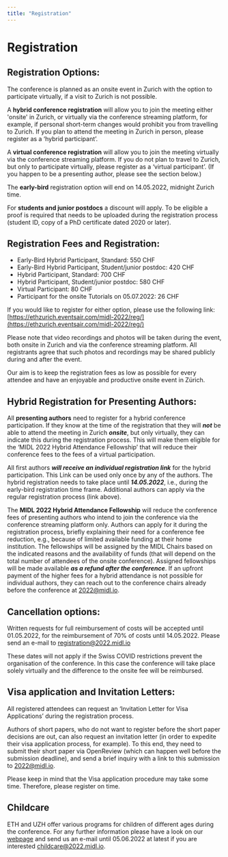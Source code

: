 ```yaml
---
title: "Registration"
---
```


# Registration 
## Registration Options:
The conference is planned as an onsite event in Zurich with the option to participate virtually, if a visit to Zurich is not possible.

A **hybrid conference registration** will allow you to join the meeting either 'onsite' in Zurich, or virtually via the conference streaming platform, for example, if personal short-term changes would prohibit you from travelling to Zurich. If you plan to attend the meeting in Zurich in person, please register as a ‘hybrid participant’.

A **virtual conference registration** will allow you to join the meeting virtually via the conference streaming platform. If you do not plan to travel to Zurich, but only to participate virtually, please register as a ‘virtual participant’. (If you happen to be a presenting author, please see the section below.)

The **early-bird** registration option will end on 14.05.2022, midnight Zurich time.

For **students and junior postdocs** a discount will apply. To be eligible a proof is required that needs to be uploaded during the registration process (student ID, copy of a PhD certificate dated 2020 or later).

## Registration Fees and Registration:

* Early-Bird Hybrid Participant, Standard: 550 CHF
* Early-Bird Hybrid Participant, Student/junior postdoc: 420 CHF
* Hybrid Participant, Standard: 700 CHF
* Hybrid Participant, Student/junior postdoc: 580 CHF
* Virtual Participant: 80 CHF
* Participant for the onsite Tutorials on 05.07.2022: 26 CHF

If you would like to register for either option, please use the following link:
[https://ethzurich.eventsair.com/midl-2022/reg/](https://ethzurich.eventsair.com/midl-2022/reg/)

Please note that video recordings and photos will be taken during the event, both onsite in Zurich and via the conference streaming platform. All registrants agree that such photos and recordings may be shared publicly during and after the event.

Our aim is to keep the registration fees as low as possible for every attendee and have an enjoyable and productive onsite event in Zürich. 

## Hybrid Registration for Presenting Authors:

All **presenting authors** need to register for a hybrid conference participation. If they know at the time of the registration that they will ***not*** be able to attend the meeting in Zurich ***onsite***, but only virtually, they can indicate this during the registration process. This will make them eligible for the ‘MIDL 2022 Hybrid Attendance Fellowship’ that will reduce their conference fees to the fees of a virtual participation.

All first authors ***will receive an individual registration link*** for the hybrid  participation. This Link can be used only once by any of the authors. The hybrid registration needs to take place until ***14.05.2022***, i.e., during the early-bird registration time frame. Additional authors can apply via the regular registration process (link above). 

The **MIDL 2022 Hybrid Attendance Fellowship** will reduce the conference fees of presenting authors who intend to join the conference via the conference streaming platform only. Authors can apply for it during the registration process, briefly explaining their need for a conference fee reduction, e.g., because of limited available funding at their home institution. The fellowships will be assigned by the MIDL Chairs based on the indicated reasons and the availability of funds (that will depend on the total number of attendees of the onsite conference). Assigned fellowships will be made available ***as a refund after the conference***. If an upfront payment of the higher fees for a hybrid attendance is not possible for individual authors, they can reach out to the conference chairs already before the conference at [2022@midl.io](mailto:2022@midl.io).

## Cancellation options:

Written requests for full reimbursement of costs will be accepted until 01.05.2022, for the reimbursement of 70% of costs until 14.05.2022. Please send an e-mail to [registration@2022.midl.io](mailto:registration@2022.midl.io)

These dates will not apply if the Swiss COVID restrictions prevent the organisation of the conference. In this case the conference will take place solely virtually and the difference to the onsite fee will be reimbursed.

## Visa application and Invitation Letters:

All registered attendees can request an ‘Invitation Letter for Visa Applications’ during the registration process.

Authors of short papers, who do not want to register before the short paper decisions are out, can also request an invitation letter (in order to expedite their visa application process, for example). To this end, they need to submit their short paper via OpenReview (which can happen well before the submission deadline), and send a brief inquiry with a link to this submission to [2022@midl.io](mailto:2022@midl.io).

Please keep in mind that the Visa application procedure may take some time. Therefore, please register on time. 

## Childcare 

ETH and UZH offer various programs for children of different ages during the conference. For any further information please have a look on our [webpage](https://2022.midl.io/childcare.html) and send us an e-mail until 05.06.2022 at latest if you are interested [childcare@2022.midl.io](mailto:childcare@2022.midl.io).
